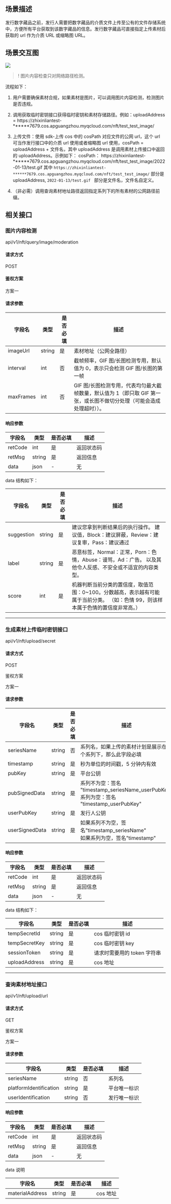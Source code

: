 
## 场景描述

发行数字藏品之前，发行人需要把数字藏品的介质文件上传至公有的文件存储系统中，方便所有平台获取到该数字藏品的信息。发行数字藏品可直接指定上传素材后获取的 url 作为介质 URL 或缩略图 URL。

## 场景交互图

![](https://qcloudimg.tencent-cloud.cn/raw/4e0000a57cb5f00a132f3964c9859add.png)

>! 图片内容检查只对网络路径检测。

流程如下：
1. 用户需要确保素材合规，如果素材是图片，可以调用图片内容检测，检测图片是否违规。
2. 调用获取临时密钥接口获得临时密钥和素材存储路径。例如：uploadAddress = https://zhixinliantest-******7679.cos.apguangzhou.myqcloud.com/nft/test_test_image/
3. 上传文件：使用 sdk-上传 cos 中的 cosPath 对应文件的公网 url，这个 url 可当作发行接口中的介质 url 使用或者缩略图 url 使用，cosPath = uploadAddress + 文件名，其中 uploadAddress 是调用素材上传接口中返回的 uploadAddress。示例如下：
cosPath：
https://zhixinliantest-******7679.cos.apguangzhou.myqcloud.com/nft/test_test_image/2022-01-13/test.gif
其中 `https://zhixinliantest-******7679.cos.apguangzhou.myqcloud.com/nft/test_test_image/` 部分是 uploadAddress, `2022-01-13/test.gif
` 部分是文件名，文件名自定义。

4. （非必需）调用查询素材地址路径返回指定系列下的所有素材的公网路径前缀。

## 相关接口



### 图片内容检测

api/v1/nft/query/image/moderation

#### 请求方式

POST

#### 鉴权方案

方案一

#### 请求参数

 |  字段名    	|  类型   	|  是否必填 	|  描述                                                                                                               	|
|------------	|---------	|-----------	|---------------------------------------------------------------------------------------------------------------------	|
|  imageUrl  	|  string 	|  是       	|  素材地址（公网全路径）                                                                                             	|
|  interval  	|  int    	|  否       	|  截帧频率，GIF 图/长图检测专用，默认值为 0，表示只会检测 GIF 图/长图的第一帧                                            	|
|  maxFrames 	|  int    	|  否       	|  GIF 图/长图检测专用，代表均匀最大截帧数量，默认值为 1（即只取 GIF 第一张，或长图不做切分处理（可能会造成处理超时））。 	|

#### 响应参数

|  字段名  	|  类型   	|  是否必填 	|  描述        	|
|----------	|---------	|-----------	|--------------	|
|  retCode 	|  int    	|  是       	|  返回状态码  	|
|  retMsg  	|  string 	|  是       	|  返回信息    	|
|  data    	|  json   	|      -     	|  无          	|

data 结构如下：

|  字段名     	|  类型   	|  是否必填 	|  描述                                                                                                                              	|
|-------------	|---------	|-----------	|------------------------------------------------------------------------------------------------------------------------------------	|
|  suggestion 	|  string 	|  是       	|  建议您拿到判断结果后的执行操作。 建议值，Block：建议屏蔽，Review：建议复审，Pass：建议通过                                        	|
|  label      	|  string 	|  是       	|  恶意标签，Normal：正常，Porn：色情，Abuse：谩骂，Ad：广告。 以及其他令人反感、不安全或不适宜的内容类型。                          	|
|  score      	|  int    	|  是       	|  机器判断当前分类的置信度，取值范围：0~100。分数越高，表示越有可能属于当前分类。 （如：色情 99，则该样本属于色情的置信度非常高。） 	|


---
### 生成素材上传临时密钥接口

api/v1/nft/upload/secret

#### 请求方式

POST

鉴权方案

方案一

#### 请求参数

|  字段名          	|  类型   	|  是否必填 	|  描述                                                                                   	|
|------------------	|---------	|-----------	|-----------------------------------------------------------------------------------------	|
|  seriesName      	|  string 	|  否       	|  系列名，如果上传的素材计划是展示在某个系列下，那么此字段必填                           	|
|  timestamp       	|  string 	|  是       	|  秒为单位的时间戳，5 分钟内有效                                                          	|
|  pubKey          	|  string 	|  是       	|  平台公钥                                                                               	|
|  pubSignedData   	|  string 	|  是       	|  系列不为空：签名 "timestamp_seriesName_userPubKey" <br>系列为空：签名 "timestamp_userPubKey" 	|
|  userPubKey      	|  string 	|  是       	|  发行人公钥                                                                             	|
|  userSignedData  	|  string 	|  是       	|  如果系列不为空，签名"timestamp_seriesName" <br>如果系列为空，签名"timestamp"               	|

#### 响应参数

|  字段名  	|  类型   	|  是否必填 	|  描述        	|
|----------	|---------	|-----------	|--------------	|
|  retCode 	|  int    	|  是       	|  返回状态码  	|
|  retMsg  	|  string 	|  是       	|  返回信息    	|
|  data    	|  json   	|       -    	|  无          	|

data 结构如下：

|  字段名        	|  类型   	|  是否必填 	|  描述                        	|
|----------------	|---------	|-----------	|------------------------------	|
|  tempSecretId  	|  string 	|  是       	|  cos 临时密钥 id               	|
|  tempSecretKey 	|  string 	|  是       	|  cos 临时密钥 key              	|
|  sessionToken  	|  string 	|  是       	|  请求时需要用的 token 字符串 	|
|  uploadAddress 	|  string 	|  是       	|  cos 地址                     	|


---
### 查询素材地址接口

api/v1/nft/upload/url

#### 请求方式

GET

鉴权方案

方案一

#### 请求参数

|  字段名                 	|  类型   	|  是否必填 	|  描述         	|
|-------------------------	|---------	|-----------	|---------------	|
|  seriesName             	|  string 	|  否       	|  系列名       	|
|  platformIdentification 	|  string 	|  是       	|  平台唯一标识 	|
|  userIdentification     	|  string 	|  否       	|  发行唯一标识 	|

#### 响应参数

|  字段名  	|  类型   	|  是否必填 	|  描述        	|
|----------	|---------	|-----------	|--------------	|
|  retCode 	|  int    	|  是       	|  返回状态码  	|
|  retMsg  	|  string 	|  是       	|  返回信息    	|
|  data    	|  json   	|    -       	|  无          	|

data 说明

 |  字段名          	|  类型   	|  是否必填 	|  描述    	|
|------------------	|---------	|-----------	|----------	|
|  materialAddress 	|  string 	|  是       	|  cos 地址 	|
